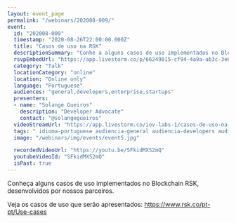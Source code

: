 ```yaml
---
layout: event_page
permalink: "/webinars/202008-009/"
event:
  id: "202008-009"
  timestamp: "2020-08-26T22:00:00.000Z"
  title: "Casos de uso na RSK"
  descriptionSummary: "Conhe a alguns casos de uso implementados no Blockchain RSK, desenvolvidos por nossos parceiros. Veja os casos de uso que ser o apresentado…"
  rsvpEmbedUrl: "https://app.livestorm.co/p/66249815-cf94-4a9a-ab3c-3e6a743c77ff/form"
  category: "Talk"
  locationCategory: "online"
  location: "Online only"
  language: "Portuguese"
  audiences: "general,developers,enterprise,startups"
  presenters:
  - name: "Solange Gueiros"
    description: "Developer Advocate"
    contact: "@solangegueiros"
  videoStreamUrl: "https://app.livestorm.co/iov-labs-1/casos-de-uso-na-rsk"
  tags: " idioma-portuguese audiencia-general audiencia-developers audiencia-enterprise audiencia-startups recent"
  image: "/webinars/img/events/event5.jpg"

  recordedVideoUrl: "https://youtu.be/SFkidMXS2mQ"
  youtubeVideoId: "SFkidMXS2mQ"
  isPast: true
---
```



Conheça alguns casos de uso implementados no Blockchain RSK, desenvolvidos por nossos parceiros.

Veja os casos de uso que serão apresentados:
https://www.rsk.co/pt-pt/Use-cases

